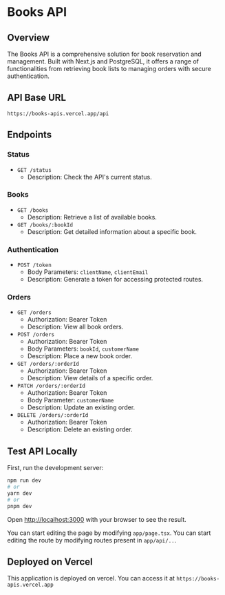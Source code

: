 # Books API

## Overview
The Books API is a comprehensive solution for book reservation and management. Built with Next.js and PostgreSQL, it offers a range of functionalities from retrieving book lists to managing orders with secure authentication.

## API Base URL
`https://books-apis.vercel.app/api`

## Endpoints

### Status
- `GET /status`
  - Description: Check the API's current status.

### Books
- `GET /books`
  - Description: Retrieve a list of available books.
- `GET /books/:bookId`
  - Description: Get detailed information about a specific book.

### Authentication
- `POST /token`
  - Body Parameters: `clientName`, `clientEmail`
  - Description: Generate a token for accessing protected routes.

### Orders
- `GET /orders`
  - Authorization: Bearer Token
  - Description: View all book orders.
- `POST /orders`
  - Authorization: Bearer Token
  - Body Parameters: `bookId`, `customerName`
  - Description: Place a new book order.
- `GET /orders/:orderId`
  - Authorization: Bearer Token
  - Description: View details of a specific order.
- `PATCH /orders/:orderId`
  - Authorization: Bearer Token
  - Body Parameter: `customerName`
  - Description: Update an existing order.
- `DELETE /orders/:orderId`
  - Authorization: Bearer Token
  - Description: Delete an existing order.

## Test API Locally
First, run the development server:

```bash
npm run dev
# or
yarn dev
# or
pnpm dev
```

Open [http://localhost:3000](http://localhost:3000) with your browser to see the result.

You can start editing the page by modifying `app/page.tsx`.
You can start editing the route by modifying routes present in `app/api/..`.

## Deployed on Vercel
This application is deployed on vercel. You can access it at `https://books-apis.vercel.app`